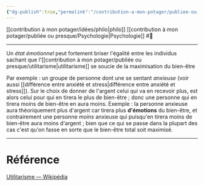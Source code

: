 ```yaml
---
{"dg-publish":true,"permalink":"/contribution-a-mon-potager/publiee-ou-presque/l-utilitarisme-provoque-l-inegalite-a-cause-des-emotions/"}
---
```


[[contribution à mon potager/idées/philo\|philo]] [[contribution à mon potager/publiée ou presque/Psychologie\|Psychologie]] #🌲  

---
Un *état émotionnel* peut fortement briser l'égalité entre les individus sachant que l'[[contribution à mon potager/publiée ou presque/utilitarisme\|utilitarisme]] se soucie de la maximisation du bien-être

Par exemple : un groupe de personne dont une se sentant *anxieuse* (voir aussi [[différence entre anxiété et stress\|différence entre anxiété et stress]]). Sur le choix de donner de l'argent celui qui va en recevoir plus, est alors celui pour qui en tirera le plus de bien-être ; donc une personne qui en tirera moins de bien-être en aura moins. Exemple : la personne anxieuse aura théoriquement plus d'argent car tirera plus **d'émotions** du bien-être, et contrairement une personne *moins* anxieuse qui puisqu'en tirera moins de bien-être aura moins d'argent ; bien que ce qui se passe dans la plupart des cas c'est qu'on fasse en sorte que le bien-être total soit maximisé.

---
# Référence
[Utilitarisme — Wikipédia](https://fr.wikipedia.org/wiki/Utilitarisme#L'indifférence_à_l'inégalité)
